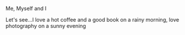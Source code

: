 Me, Myself and I

Let's see...I love a hot coffee and a good book on a rainy morning, love photography on a sunny evening 
